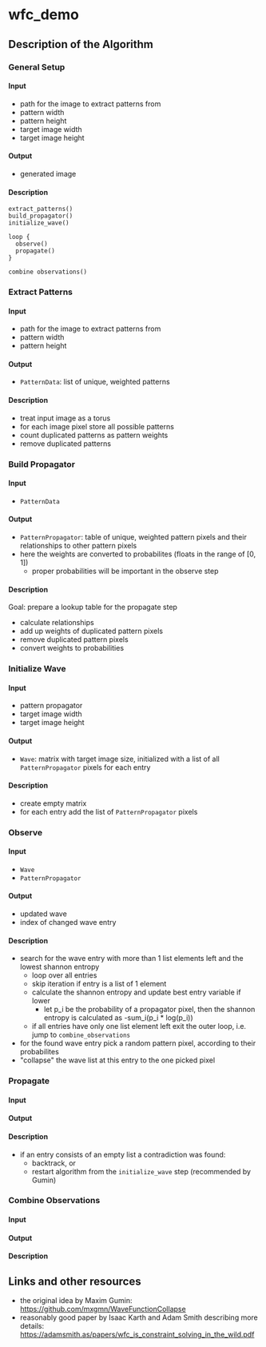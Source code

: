 # wfc_demo

## Description of the Algorithm

### General Setup

#### Input

- path for the image to extract patterns from
- pattern width
- pattern height
- target image width
- target image height

#### Output

- generated image

#### Description

```
extract_patterns()
build_propagator()
initialize_wave()

loop {
  observe()
  propagate()
}

combine observations()
```

### Extract Patterns

#### Input

- path for the image to extract patterns from
- pattern width
- pattern height

#### Output

- `PatternData`: list of unique, weighted patterns

#### Description

- treat input image as a torus
- for each image pixel store all possible patterns
- count duplicated patterns as pattern weights
- remove duplicated patterns

### Build Propagator

#### Input

- `PatternData`

#### Output

- `PatternPropagator`: table of unique, weighted pattern pixels and their relationships to other pattern pixels
- here the weights are converted to probabilites (floats in the range of [0, 1])
  - proper probabilities will be important in the observe step

#### Description

Goal: prepare a lookup table for the propagate step

- calculate relationships
- add up weights of duplicated pattern pixels
- remove duplicated pattern pixels
- convert weights to probabilities

### Initialize Wave

#### Input

* pattern propagator
* target image width
* target image height

#### Output

* `Wave`: matrix with target image size, initialized with a list of all `PatternPropagator` pixels for each entry

#### Description

* create empty matrix
* for each entry add the list of `PatternPropagator` pixels

### Observe

#### Input

* `Wave`
* `PatternPropagator`

#### Output

* updated wave
* index of changed wave entry

#### Description

* search for the wave entry with more than 1 list elements left and the lowest shannon entropy
  * loop over all entries
  * skip iteration if entry is a list of 1 element
  * calculate the shannon entropy and update best entry variable if lower
    * let p_i be the probability of a propagator pixel, then the shannon entropy is calculated as -sum_i(p_i * log(p_i))
  * if all entries have only one list element left exit the outer loop, i.e. jump to `combine_observations`
* for the found wave entry pick a random pattern pixel, according to their probabilites
* "collapse" the wave list at this entry to the one picked pixel

### Propagate

#### Input

#### Output

#### Description

* if an entry consists of an empty list a contradiction was found:
  * backtrack, or
  * restart algorithm from the `initialize_wave` step (recommended by Gumin)

### Combine Observations

#### Input

#### Output

#### Description

## Links and other resources

- the original idea by Maxim Gumin: https://github.com/mxgmn/WaveFunctionCollapse
- reasonably good paper by Isaac Karth and Adam Smith describing more details: https://adamsmith.as/papers/wfc_is_constraint_solving_in_the_wild.pdf

